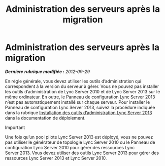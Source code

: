 ﻿---
title: Administration des serveurs après la migration
TOCTitle: Administration des serveurs après la migration
ms:assetid: 7b08f048-c951-4050-b77c-0fff351620e7
ms:mtpsurl: https://technet.microsoft.com/fr-fr/library/JJ205023(v=OCS.15)
ms:contentKeyID: 49297823
ms.date: 05/20/2016
mtps_version: v=OCS.15
ms.translationtype: HT
---

# Administration des serveurs après la migration


_**Dernière rubrique modifiée :** 2012-09-29_

En règle générale, vous devez utiliser les outils d’administration qui correspondent à la version du serveur à gérer. Vous ne pouvez pas installer les outils d’administration de Lync Server 2010 et de Lync Server 2013 sur le même ordinateur. En outre, le Panneau de configuration Lync Server 2013 n’est pas automatiquement installé sur chaque serveur. Pour installer le Panneau de configuration Lync Server 2013, suivez la procédure indiquée dans la rubrique [Installation des outils d’administration Lync Server 2013](lync-server-2013-install-lync-server-administrative-tools.md) dans la documentation de déploiement.

> [!important]  
> Une fois qu’un pool pilote Lync Server 2013 est déployé, vous ne pouvez pas utiliser le générateur de topologie Lync Server 2010 ou le Panneau de configuration Lync Server 2010 pour gérer des ressources Lync Server 2013. Vous devez utiliser des outils Lync Server 2013 pour gérer des ressources Lync Server 2013 et Lync Server 2010.
